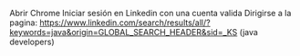 Abrir Chrome
Iniciar sesión en Linkedin con una cuenta valida
Dirigirse a la pagina: https://www.linkedin.com/search/results/all/?keywords=java&origin=GLOBAL_SEARCH_HEADER&sid=_KS (java developers)
